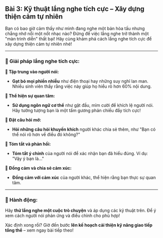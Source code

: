 ## Bài 3: Kỹ thuật lắng nghe tích cực – Xây dựng thiện cảm tự nhiên

Bạn có bao giờ cảm thấy như mình đang nghe một bản hòa tấu nhưng chẳng nhớ nổi một nốt nhạc nào? Đừng để việc lắng nghe trở thành một "màn trình diễn" thất bại! Hãy cùng khám phá cách lắng nghe tích cực để xây dựng thiện cảm tự nhiên nhé!

---

### 📌 Giải pháp lắng nghe tích cực:

**🔹 Tập trung vào người nói:**
- **Gạt bỏ mọi phiền nhiễu** như điện thoại hay những suy nghĩ lan man. Nhiều sinh viên thấy rằng việc này giúp họ hiểu rõ hơn 60% nội dung.

**🔹 Thể hiện sự quan tâm:**
- **Sử dụng ngôn ngữ cơ thể** như gật đầu, mỉm cười để khích lệ người nói. Hãy tưởng tượng bạn là một tấm gương phản chiếu đầy tích cực!

**🔹 Đặt câu hỏi mở:**
- **Hỏi những câu hỏi khuyến khích** người khác chia sẻ thêm, như "Bạn có thể nói rõ hơn về điều đó không?"

**🔹 Tóm tắt và phản hồi:**
- **Tóm tắt ý chính** của người nói để xác nhận bạn đã hiểu đúng. Ví dụ: "Vậy ý bạn là..."

**🔹 Đồng cảm và chia sẻ cảm xúc:**
- **Đồng cảm với cảm xúc** của người khác, thể hiện rằng bạn thực sự quan tâm.

---

### 🚀 Hành động:

Hãy **thử lắng nghe một cuộc trò chuyện** và áp dụng các kỹ thuật trên. Để ý xem cách người nói phản ứng và điều chỉnh cho phù hợp!

Xác định xong rồi? Giờ đến bước **lên kế hoạch cải thiện kỹ năng giao tiếp tổng thể** – xem ngay bài tiếp theo!